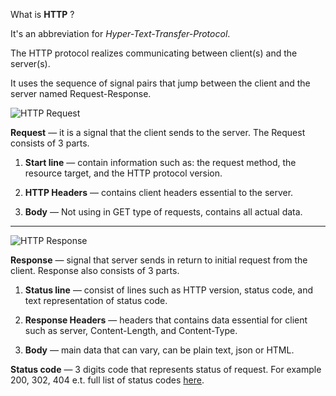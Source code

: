 What is **HTTP** ?

It's an abbreviation for
 _Hyper-Text-Transfer-Protocol_.
 
The HTTP protocol realizes communicating between client(s) and the server(s).
 
It uses the sequence of signal pairs that jump between the client and the server named Request-Response. 

![HTTP Request](https://thepracticaldev.s3.amazonaws.com/i/vrcwejeqpk9bhw54afww.png)
 
**Request** — it is a signal that the client sends to the server. The Request consists of 3 parts.

1. **Start line** — contain information such as: the request method, the resource target, and the HTTP protocol version.

2. **HTTP Headers** — contains client headers essential to the server.

3. **Body** — Not using in GET type of requests, contains all actual data.



---  



![HTTP Response](https://slideplayer.com/slide/10945862/39/images/18/HTTP+Response+%E2%80%93+Example.jpg)

**Response** — signal that server sends in return to initial request from the client. Response also consists of 3 parts.

1. **Status line** — consist of lines such as HTTP version, status code, and text representation of status code.
   

2. **Response Headers** — headers that contains data essential for client such as server, Content-Length, and Content-Type.

3. **Body** — main data that can vary, can be plain text, json or HTML.


**Status code** — 3 digits code that represents status of request. For example 200, 302, 404 e.t. full list of status codes [here](https://developer.mozilla.org/en-US/docs/Web/HTTP/Status).
